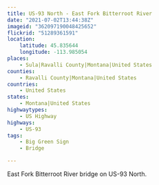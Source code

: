 ```yaml
---
title: US-93 North - East Fork Bitterroot River
date: "2021-07-02T13:44:38Z"
imageid: "362097190048425652"
flickrid: "51289361591"
location:
    latitude: 45.835644
    longitude: -113.985054
places:
    - Sula|Ravalli County|Montana|United States
counties:
    - Ravalli County|Montana|United States
countries:
    - United States
states:
    - Montana|United States
highwaytypes:
    - US Highway
highways:
    - US-93
tags:
    - Big Green Sign
    - Bridge

---
```

East Fork Bitterroot River bridge on US-93 North.